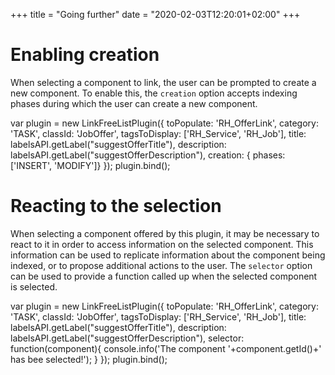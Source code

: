 +++
title = "Going further"
date = "2020-02-03T12:20:01+02:00"
+++


# Enabling creation

When selecting a component to link, the user can be prompted to create a new component.
To enable this, the `creation` option accepts indexing phases during which the user can create a new component.

var plugin = new LinkFreeListPlugin({
	toPopulate: 'RH_OfferLink',
	category: 'TASK',
	classId: 'JobOffer',
	tagsToDisplay: ['RH_Service', 'RH_Job'],
	title: labelsAPI.getLabel("suggestOfferTitle"),
	description: labelsAPI.getLabel("suggestOfferDescription"),
	creation: { phases: ['INSERT', 'MODIFY']}
});
plugin.bind();

# Reacting to the selection

When selecting a component offered by this plugin, it may be necessary to react to it in order to access information on the selected component.
This information can be used to replicate information about the component being indexed, or to propose additional actions to the user.
The `selector` option can be used to provide a function called up when the selected component is selected.

var plugin = new LinkFreeListPlugin({
	toPopulate: 'RH_OfferLink',
	category: 'TASK',
	classId: 'JobOffer',
	tagsToDisplay: ['RH_Service', 'RH_Job'],
	title: labelsAPI.getLabel("suggestOfferTitle"),
	description: labelsAPI.getLabel("suggestOfferDescription"),
	selector: function(component){
		console.info('The component '+component.getId()+' has bee selected!');
	}
});
plugin.bind();

<!--
# Filters

Imagine that human resources receives documents that need to be filed manually and linked to an application received.
To make it easier to index these documents, they have two tags, `RH_OfferLink` and `RH_ApplicationLink`. The first allows you to reference the job offer at document level. The second is the linked application.

When indexing, the user first selects the job offer. The list of applications should be filtered accordingly: only applications related to the selected job offer should be proposed.

To do this, you can add the `filterTags: ['RH_OfferLink']` option to filter the values offered according to a tag present on the form.

var plugin = new LinkFreeListPlugin({
	toPopulate: 'RH_ApplicationLink',
	category: 'TASK',
	classId: 'ApplicationSubmission',
	tagsToDisplay: ['name'],
	title: 'View application',
	description: 'Access application details’,
	filterTags: ['RH_OfferLink']
});
plugin.bind();
-->

<!--:::info
Find the scope module corresponding to this training [here](broken-link.md) 
:::-->